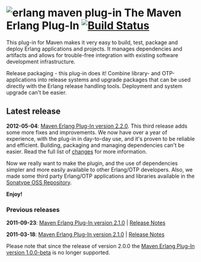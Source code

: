 ![erlang maven plug-in](http://lindenbaum.github.com/maven-erlang-plugin/images/maven-erlang-plugin-icon-med.png) The Maven Erlang Plug-In [![Build Status](https://travis-ci.org/lindenbaum/maven-erlang-plugin.png?branch=master)](https://travis-ci.org/lindenbaum/maven-erlang-plugin)
==========================================================================================================================================================================================================================================================================================

This plug-in for Maven makes it very easy to build, test, package and deploy
Erlang applications and projects. It manages dependencies and artifacts and
allows for trouble-free integration with existing software development
infrastructure.

Release packaging - this plug-in does it! Combine library- and OTP-applications
into release systems and upgrade packages that can be used directly with the
Erlang release handling tools. Deployment and system upgrade can't be easier.

Latest release
--------------

__2012-05-04__:
[Maven Erlang Plug-In version 2.2.0](http://lindenbaum.github.com/maven-erlang-plugin/2.2.0/).
This third release adds some more fixes and improvements. We now have over a
year of experience, with the plug-in in day-to-day use, and it's proven to be
reliable and efficient. Building, packaging and managing dependencies can't be
easier. Read the full list of
[changes](http://lindenbaum.github.com/maven-erlang-plugin/2.2.0/changes-report.html)
for more information.

Now we really want to make the plugin, and the use of dependencies simpler and
more easily available to other Erlang/OTP developers. Also, we made some
third party Erlang/OTP applications and libraries available in the
[Sonatype OSS Repository](https://oss.sonatype.org/index.html#nexus-search;quick~eu.lindenbaum.thirdparty*).

__Enjoy!__

### Previous releases

__2011-09-23__:
[Maven Erlang Plug-In version 2.1.0](http://lindenbaum.github.com/maven-erlang-plugin/2.1.0/)
| [Release Notes](http://lindenbaum.github.com/maven-erlang-plugin/2.1.0/changes-report)

__2011-03-18__:
[Maven Erlang Plug-In version 2.1.0](http://lindenbaum.github.com/maven-erlang-plugin/2.0.0/)
| [Release Notes](http://lindenbaum.github.com/maven-erlang-plugin/2.0.0/changes-report)

Please note that since the release of version 2.0.0 the
[Maven Erlang Plug-In version 1.0.0-beta](http://lindenbaum.github.com/maven-erlang-plugin/1.0.0-beta/)
is no longer supported.
